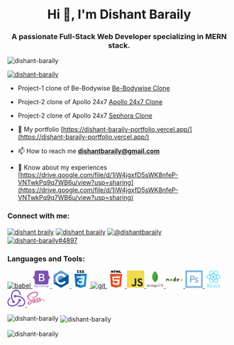 <h1 align="center">Hi 👋, I'm Dishant Baraily</h1>
<h3 align="center">A passionate Full-Stack Web Developer specializing in MERN stack.</h3>

<p align="left"> <img src="https://komarev.com/ghpvc/?username=dishant-baraily&label=Profile%20views&color=0e75b6&style=flat" alt="dishant-baraily" /> </p>

<p align="left"> <a href="https://github.com/ryo-ma/github-profile-trophy"><img src="https://github-profile-trophy.vercel.app/?username=dishant-baraily" alt="dishant-baraily" /></a> </p>

- Project-1 clone of Be-Bodywise [Be-Bodywise Clone](https://bebodywisediversityclone.netlify.app/)

- Project-2 clone of Apollo 24x7 [Apollo 24x7 Clone](https://nervous-swanson-7cdb5d.netlify.app/)

- Project-2 clone of Apollo 24x7 [Sephora Clone](https://sephora-clone-psi.vercel.app/)

- 💼 My portfolio [https://dishant-baraily-portfolio.vercel.app/](https://dishant-baraily-portfolio.vercel.app/)

- 📫 How to reach me **dishantbaraily@gmail.com**

- 📄 Know about my experiences [https://drive.google.com/file/d/1iW4jgxfD5sWK8nfeP-VNTwkPq9q7WB6u/view?usp=sharing](https://drive.google.com/file/d/1iW4jgxfD5sWK8nfeP-VNTwkPq9q7WB6u/view?usp=sharing)

<h3 align="left">Connect with me:</h3>
<p align="left">
<a href="https://linkedin.com/in/dishant braily" target="blank"><img align="center" src="https://raw.githubusercontent.com/rahuldkjain/github-profile-readme-generator/master/src/images/icons/Social/linked-in-alt.svg" alt="dishant braily" height="30" width="40" /></a>
<a href="https://fb.com/dishant baraily" target="blank"><img align="center" src="https://raw.githubusercontent.com/rahuldkjain/github-profile-readme-generator/master/src/images/icons/Social/facebook.svg" alt="dishant baraily" height="30" width="40" /></a>
<a href="https://medium.com/@dishantbaraily" target="blank"><img align="center" src="https://raw.githubusercontent.com/rahuldkjain/github-profile-readme-generator/master/src/images/icons/Social/medium.svg" alt="@dishantbaraily" height="30" width="40" /></a>
<a href="https://discord.gg/dishant-baraily#4897" target="blank"><img align="center" src="https://raw.githubusercontent.com/rahuldkjain/github-profile-readme-generator/master/src/images/icons/Social/discord.svg" alt="dishant-baraily#4897" height="30" width="40" /></a>
</p>

<h3 align="left">Languages and Tools:</h3>
<p align="left"> <a href="https://babeljs.io/" target="_blank" rel="noreferrer"> <img src="https://www.vectorlogo.zone/logos/babeljs/babeljs-icon.svg" alt="babel" width="40" height="40"/> </a> <a href="https://getbootstrap.com" target="_blank" rel="noreferrer"> <img src="https://raw.githubusercontent.com/devicons/devicon/master/icons/bootstrap/bootstrap-plain-wordmark.svg" alt="bootstrap" width="40" height="40"/> </a> <a href="https://www.cprogramming.com/" target="_blank" rel="noreferrer"> <img src="https://raw.githubusercontent.com/devicons/devicon/master/icons/c/c-original.svg" alt="c" width="40" height="40"/> </a> <a href="https://www.w3schools.com/css/" target="_blank" rel="noreferrer"> <img src="https://raw.githubusercontent.com/devicons/devicon/master/icons/css3/css3-original-wordmark.svg" alt="css3" width="40" height="40"/> </a> <a href="https://git-scm.com/" target="_blank" rel="noreferrer"> <img src="https://www.vectorlogo.zone/logos/git-scm/git-scm-icon.svg" alt="git" width="40" height="40"/> </a> <a href="https://www.w3.org/html/" target="_blank" rel="noreferrer"> <img src="https://raw.githubusercontent.com/devicons/devicon/master/icons/html5/html5-original-wordmark.svg" alt="html5" width="40" height="40"/> </a> <a href="https://developer.mozilla.org/en-US/docs/Web/JavaScript" target="_blank" rel="noreferrer"> <img src="https://raw.githubusercontent.com/devicons/devicon/master/icons/javascript/javascript-original.svg" alt="javascript" width="40" height="40"/> </a> <a href="https://www.mongodb.com/" target="_blank" rel="noreferrer"> <img src="https://raw.githubusercontent.com/devicons/devicon/master/icons/mongodb/mongodb-original-wordmark.svg" alt="mongodb" width="40" height="40"/> </a> <a href="https://nodejs.org" target="_blank" rel="noreferrer"> <img src="https://raw.githubusercontent.com/devicons/devicon/master/icons/nodejs/nodejs-original-wordmark.svg" alt="nodejs" width="40" height="40"/> </a> <a href="https://www.photoshop.com/en" target="_blank" rel="noreferrer"> <img src="https://raw.githubusercontent.com/devicons/devicon/master/icons/photoshop/photoshop-line.svg" alt="photoshop" width="40" height="40"/> </a> <a href="https://reactjs.org/" target="_blank" rel="noreferrer"> <img src="https://raw.githubusercontent.com/devicons/devicon/master/icons/react/react-original-wordmark.svg" alt="react" width="40" height="40"/> </a> <a href="https://redux.js.org" target="_blank" rel="noreferrer"> <img src="https://raw.githubusercontent.com/devicons/devicon/master/icons/redux/redux-original.svg" alt="redux" width="40" height="40"/> </a> <a href="https://sass-lang.com" target="_blank" rel="noreferrer"> <img src="https://raw.githubusercontent.com/devicons/devicon/master/icons/sass/sass-original.svg" alt="sass" width="40" height="40"/> </a> </p>

<p><img align="left" src="https://github-readme-stats.vercel.app/api/top-langs?username=dishant-baraily&show_icons=true&locale=en&layout=compact" alt="dishant-baraily" /></p>

<p>&nbsp;<img align="center" src="https://github-readme-stats.vercel.app/api?username=dishant-baraily&show_icons=true&locale=en" alt="dishant-baraily" /></p>

<p><img align="center" src="https://github-readme-streak-stats.herokuapp.com/?user=dishant-baraily&" alt="dishant-baraily" /></p>

